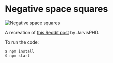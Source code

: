 # Negative space squares

![Negative space squares](https://github.com/mark-gerarts/creative-coding/blob/master/pushing-grid/negative-space-squares.gif)

A recreation of [this Reddit post](https://www.reddit.com/r/creativecoding/comments/b7g42z/negative_space_illusion/?st=jxt3guu1&sh=d090210c) by JarvisPHD.

To run the code:

```
$ npm install
$ npm start
```

